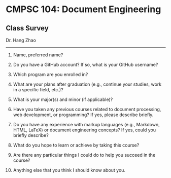 # CMPSC 104: Document Engineering  
## Class Survey 
Dr. Hang Zhao

---
1. Name, preferred name?

2. Do you have a GitHub account? If so, what is your GitHub username?

3. Which program are you enrolled in?

4. What are your plans after graduation (e.g., continue your studies, work in a specific field, etc.)?

5. What is your major(s) and minor (if applicable)?

6. Have you taken any previous courses related to document processing, web development, or programming? If yes, please describe briefly.

7. Do you have any experience with markup languages (e.g., Markdown, HTML, LaTeX) or document engineering concepts? If yes, could you briefly describe?

8. What do you hope to learn or achieve by taking this course?

9. Are there any particular things I could do to help you succeed in the course?

10. Anything else that you think I should know about you.